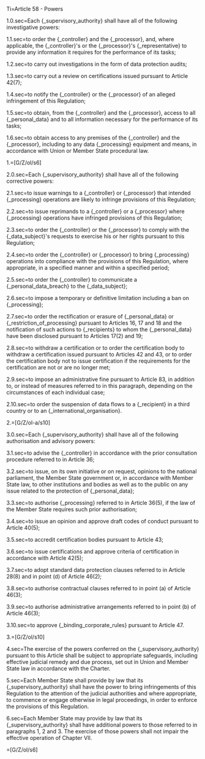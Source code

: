 Ti=Article 58 - Powers

1.0.sec=Each {_supervisory_authority} shall have all of the following investigative powers:

1.1.sec=to order the {_controller} and the {_processor}, and, where applicable, the {_controller}'s or the {_processor}'s {_representative} to provide any information it requires for the performance of its tasks;

1.2.sec=to carry out investigations in the form of data protection audits;

1.3.sec=to carry out a review on certifications issued pursuant to Article 42(7);

1.4.sec=to notify the {_controller} or the {_processor} of an alleged infringement of this Regulation;

1.5.sec=to obtain, from the {_controller} and the {_processor}, access to all {_personal_data} and to all information necessary for the performance of its tasks;

1.6.sec=to obtain access to any premises of the {_controller} and the {_processor}, including to any data {_processing} equipment and means, in accordance with Union or Member State procedural law.

1.=[G/Z/ol/s6]

2.0.sec=Each {_supervisory_authority} shall have all of the following corrective powers:

2.1.sec=to issue warnings to a {_controller} or {_processor} that intended {_processing} operations are likely to infringe provisions of this Regulation;

2.2.sec=to issue reprimands to a {_controller} or a {_processor} where {_processing} operations have infringed provisions of this Regulation;

2.3.sec=to order the {_controller} or the {_processor} to comply with the {_data_subject}'s requests to exercise his or her rights pursuant to this Regulation;

2.4.sec=to order the {_controller} or {_processor} to bring {_processing} operations into compliance with the provisions of this Regulation, where appropriate, in a specified manner and within a specified period;

2.5.sec=to order the {_controller} to communicate a {_personal_data_breach} to the {_data_subject};

2.6.sec=to impose a temporary or definitive limitation including a ban on {_processing};

2.7.sec=to order the rectification or erasure of {_personal_data} or {_restriction_of_processing} pursuant to Articles 16, 17 and 18 and the notification of such actions to {_recipients} to whom the {_personal_data} have been disclosed pursuant to Articles 17(2) and 19;

2.8.sec=to withdraw a certification or to order the certification body to withdraw a certification issued pursuant to Articles 42 and 43, or to order the certification body not to issue certification if the requirements for the certification are not or are no longer met;

2.9.sec=to impose an administrative fine pursuant to Article 83, in addition to, or instead of measures referred to in this paragraph, depending on the circumstances of each individual case;

2.10.sec=to order the suspension of data flows to a {_recipient} in a third country or to an {_international_organisation}.

2.=[G/Z/ol-a/s10]

3.0.sec=Each {_supervisory_authority} shall have all of the following authorisation and advisory powers:

3.1.sec=to advise the {_controller} in accordance with the prior consultation procedure referred to in Article 36;

3.2.sec=to issue, on its own initiative or on request, opinions to the national parliament, the Member State government or, in accordance with Member State law, to other institutions and bodies as well as to the public on any issue related to the protection of {_personal_data};

3.3.sec=to authorise {_processing} referred to in Article 36(5), if the law of the Member State requires such prior authorisation;

3.4.sec=to issue an opinion and approve draft codes of conduct pursuant to Article 40(5);

3.5.sec=to accredit certification bodies pursuant to Article 43;

3.6.sec=to issue certifications and approve criteria of certification in accordance with Article 42(5);

3.7.sec=to adopt standard data protection clauses referred to in Article 28(8) and in point (d) of Article 46(2);

3.8.sec=to authorise contractual clauses referred to in point (a) of Article 46(3);

3.9.sec=to authorise administrative arrangements referred to in point (b) of Article 46(3);

3.10.sec=to approve {_binding_corporate_rules} pursuant to Article 47.

3.=[G/Z/ol/s10]

4.sec=The exercise of the powers conferred on the {_supervisory_authority} pursuant to this Article shall be subject to appropriate safeguards, including effective judicial remedy and due process, set out in Union and Member State law in accordance with the Charter.

5.sec=Each Member State shall provide by law that its {_supervisory_authority} shall have the power to bring infringements of this Regulation to the attention of the judicial authorities and where appropriate, to commence or engage otherwise in legal proceedings, in order to enforce the provisions of this Regulation.

6.sec=Each Member State may provide by law that its {_supervisory_authority} shall have additional powers to those referred to in paragraphs 1, 2 and 3. The exercise of those powers shall not impair the effective operation of Chapter VII.

=[G/Z/ol/s6]
